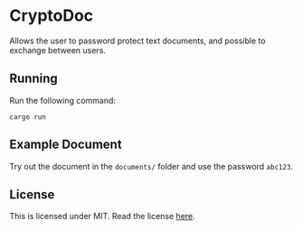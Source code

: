 # CryptoDoc

Allows the user to password protect text documents, and possible to exchange between users.

## Running
Run the following command:
```
cargo run
```

## Example Document
Try out the document in the `documents/` folder and use the password `abc123`.

## License
This is licensed under MIT. Read the license [here](https://github.com/acatiadroid/cryptodoc/blob/main/LICENSE.txt).